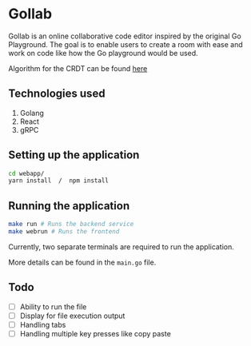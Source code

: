 # Gollab

Gollab is an online collaborative code editor inspired by the original Go Playground. The goal is to enable users to create a room with ease and work on code like how the Go playground would be used.

Algorithm for the CRDT can be found [here](https://hal.archives-ouvertes.fr/hal-01552799/document)

## Technologies used

1. Golang
2. React
3. gRPC

## Setting up the application

```bash
cd webapp/
yarn install  /  npm install
```

## Running the application

```bash
make run # Runs the backend service
make webrun # Runs the frontend

```

Currently, two separate terminals are required to run the application.

More details can be found in the `main.go` file.

## Todo

-   [ ] Ability to run the file
-   [ ] Display for file execution output
-   [ ] Handling tabs
-   [ ] Handling multiple key presses like copy paste
